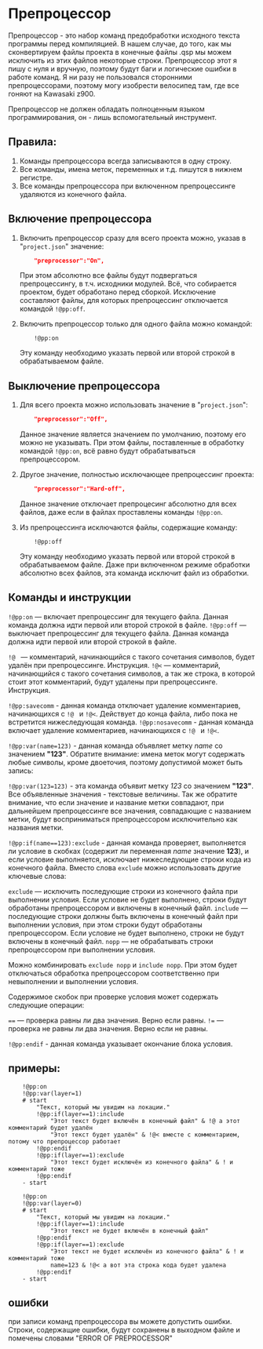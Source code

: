 # Препроцессор

Препроцессор - это набор команд предобработки исходного текста программы перед компиляцией. В нашем случае, до того, как мы сконвертируем файлы проекта в конечные файлы .qsp мы можем исключить из этих файлов некоторые строки. Препроцессор этот я пишу с нуля и вручную, поэтому будут баги и логические ошибки в работе команд. Я ни разу не пользовался сторонними препроцессорами, поэтому могу изобрести велосипед там, где все гоняют на Kawasaki z900.

Препроцессор не должен обладать полноценным языком программирования, он - лишь вспомогательный инструмент.

## Правила:

1. Команды препроцессора всегда записываются в одну строку.
2. Все команды, имена меток, переменных и т.д. пишутся в нижнем регистре.
3. Все команды препроцессора при включенном препроцессинге удаляются из конечного файла.

## Включение препроцессора

1. Включить препроцессор сразу для всего проекта можно, указав в "`project.json`" значение:
	```json
		"preprocessor":"On",
	```
	При этом абсолютно все файлы будут подвергаться препроцессингу, в т.ч. исходники модулей. Всё, что собирается проектом, будет обработано перед сборкой. Исключение составляют файлы, для которых препроцессинг отключается командой `!@pp:off`.

2. Включить препроцессор только для одного файла можно командой:
	```
		!@pp:on
	```
	Эту команду необходимо указать первой или второй строкой в обрабатываемом файле.

## Выключение препроцессора

1. Для всего проекта можно использовать значение в "`project.json`":
	```json
		"preprocessor":"Off",
	```
	Данное значение является значением по умолчанию, поэтому его можно не указывать. При этом файлы, поставленные в обработку командой `!@pp:on`, всё равно будут обрабатываться препроцессором.

2. Другое значение, полностью исключающее препроцессинг проекта:
	```json
		"preprocessor":"Hard-off",
	```
	Данное значение отключает препроцесинг абсолютно для всех файлов, даже если в файлах проставлены команды `!@pp:on`.

3. Из препроцессинга исключаются файлы, содержащие команду:
	```
		!@pp:off
	```
	Эту команду необходимо указать первой или второй строкой в обрабатываемом файле. Даже при включенном режиме обработки абсолютно всех файлов, эта команда исключит файл из обработки.

## Команды и инструкции

`!@pp:on` — включает препроцессинг для текущего файла. Данная команда должна идти первой или второй строкой в файле.
`!@pp:off` — выключает препроцессинг для текущего файла. Данная команда должна идти первой или второй строкой в файле.

`!@ ` — комментарий, начинающийся с такого сочетания символов, будет удалён при препроцессинге. Инструкция.
`!@<` — комментарий, начинающийся с такого сочетания символов, а так же строка, в которой стоит этот комментарий, будут удалены при препроцессинге. Инструкция.

`!@pp:savecomm` - данная команда отключает удаление комментариев, начинающихся с `!@ ` и `!@<`. Действует до конца файла, либо пока не встретится нижеследующая команда.
`!@pp:nosavecomm` - данная команда включает удаление комментариев, начинающихся с `!@ ` и `!@<`.

`!@pp:var(name=123)` - данная команда объявляет метку *name* со значением **"123"**. Обратите внимание: имена меток могут содержать любые символы, кроме двоеточия, поэтому допустимой может быть запись:

`!@pp:var(123=123)` - эта команда объявит метку *123* со значением **"123"**. Все объявленные значения - текстовые величины. Так же обратите внимание, что если значение и название метки совпадают, при дальнейшем препроцессинге все значения, совпадающие с названием метки, будут восприниматься препроцессором исключительно как названия метки.

`!@pp:if(name==123):exclude` - данная команда проверяет, выполняется ли условие в скобках (содержит ли переменная *name* значение **123**), и если условие выполняется, исключает нижеследующие строки кода из конечного файла. Вместо слова `exclude` можно использовать другие ключевые слова:

`exclude` — исключить последующие строки из конечного файла при выполнении условия. Если условие не будет выполнено, строки будут обработаны препроцессором и включены в конечный файл.
`include` — последующие строки должны быть включены в конечный файл при выполнении условия, при этом строки будут обработаны препроцессором. Если условие не будет выполнено, строки не будут включены в конечный файл.
`nopp` — не обрабатывать строки препроцессором при выполнении условия.

Можно комбинировать `exclude nopp` и `include nopp`. При этом будет отключаться обработка препроцессором соответственно при невыполнении и выполнении условия.

Содержимое скобок при проверке условия может содержать следующие операции:

`==` — проверка равны ли два значения. Верно если равны.
`!=` — проверка не равны ли два значения. Верно если не равны.


`!@pp:endif` - данная команда указывает окончание блока условия.

## примеры:

```qsp
	!@pp:on
	!@pp:var(layer=1)
	# start
		"Текст, который мы увидим на локации."
		!@pp:if(layer==1):include
			"Этот текст будет включён в конечный файл" & !@ а этот комментарий будет удалён
			"Этот текст будет удалён" & !@< вместе с комментарием, потому что препроцессор работает
		!@pp:endif
		!@pp:if(layer==1):exclude
			"Этот текст будет исключён из конечного файла" & ! и комментарий тоже
		!@pp:endif
	- start
```

```qsp
	!@pp:on
	!@pp:var(layer=0)
	# start
		"Текст, который мы увидим на локации."
		!@pp:if(layer==1):include
			"Этот текст не будет включён в конечный файл"
		!@pp:endif
		!@pp:if(layer==1):exclude
			"Этот текст не будет исключён из конечного файла" & ! и комментарий тоже
			name=123 & !@< а вот эта строка кода будет удалена
		!@pp:endif
	- start
```

## ошибки
при записи команд препроцессора вы можете допустить ошибки. Строки, содержащие ошибки, будут сохранены в выходном файле и помечены словами "ERROR OF PREPROCESSOR"